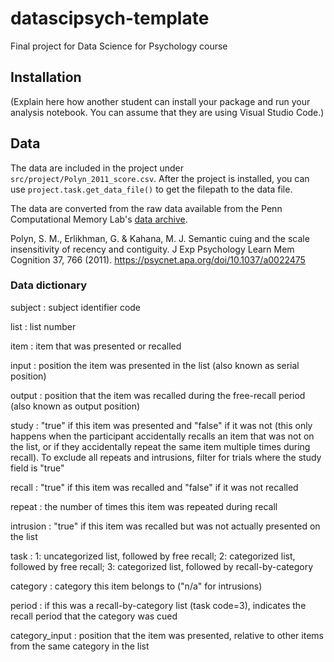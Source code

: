 # datascipsych-template
Final project for Data Science for Psychology course

## Installation

(Explain here how another student can install your package and run your analysis notebook. You can assume that they are using Visual Studio Code.)

## Data

The data are included in the project under `src/project/Polyn_2011_score.csv`. After the project is installed, you can use `project.task.get_data_file()` to get the filepath to the data file.

The data are converted from the raw data available from the Penn Computational Memory Lab's [data archive](https://memory.psych.upenn.edu/Data_Archive).

Polyn, S. M., Erlikhman, G. & Kahana, M. J. Semantic cuing and the scale insensitivity of recency and contiguity. J Exp Psychology Learn Mem Cognition 37, 766 (2011). https://psycnet.apa.org/doi/10.1037/a0022475

### Data dictionary

subject
: subject identifier code

list
: list number

item
: item that was presented or recalled

input
: position the item was presented in the list (also known as serial position)

output
: position that the item was recalled during the free-recall period (also known as output position)

study
: "true" if this item was presented and "false" if it was not (this only happens when the participant accidentally recalls an item that was not on the list, or if they accidentally repeat the same item multiple times during recall). To exclude all repeats and intrusions, filter for trials where the study field is "true"

recall
: "true" if this item was recalled and "false" if it was not recalled

repeat
: the number of times this item was repeated during recall

intrusion
: "true" if this item was recalled but was not actually presented on the list

task
: 1: uncategorized list, followed by free recall; 2: categorized list, followed by free recall; 3: categorized list, followed by recall-by-category

category
: category this item belongs to ("n/a" for intrusions)

period
: if this was a recall-by-category list (task code=3), indicates the recall period that the category was cued

category_input
: position that the item was presented, relative to other items from the same category in the list
